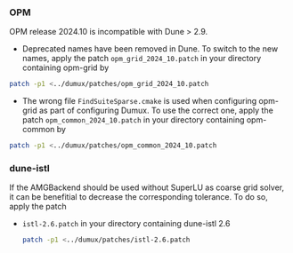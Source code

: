 ### OPM
OPM release 2024.10 is incompatible with Dune > 2.9.

* Deprecated names have been removed in Dune. To switch to the new names, apply the patch `opm_grid_2024_10.patch` in your directory containing opm-grid by
```bash
patch -p1 <../dumux/patches/opm_grid_2024_10.patch
```

* The wrong file `FindSuiteSparse.cmake` is used when configuring opm-grid as part of configuring Dumux. To use the correct one, apply the patch `opm_common_2024_10.patch` in your directory containing opm-common by
```bash
patch -p1 <../dumux/patches/opm_common_2024_10.patch
```


### dune-istl
If the AMGBackend should be used without SuperLU as coarse grid solver, it can
be benefitial to decrease the corresponding tolerance. To do so, apply the patch

 - `istl-2.6.patch` in your directory containing dune-istl 2.6
   ```bash
   patch -p1 <../dumux/patches/istl-2.6.patch
   ```
